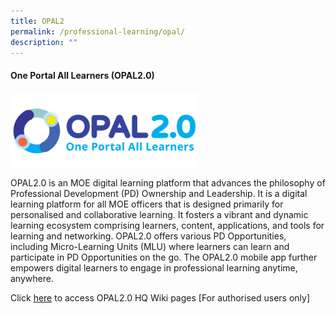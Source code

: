 ```yaml
---
title: OPAL2
permalink: /professional-learning/opal/
description: ""
---
```

#### One Portal All Learners (OPAL2.0)

<img style="width:300px;" src="/images/opal2-logo.png">

OPAL2.0 is an MOE digital learning platform that advances the philosophy of Professional Development (PD) Ownership and Leadership. It is a digital learning platform for all MOE officers that is designed primarily for personalised and collaborative learning. It fosters a vibrant and dynamic learning ecosystem comprising learners, content, applications, and tools for learning and networking. OPAL2.0 offers various PD Opportunities, including Micro-Learning Units (MLU) where learners can learn and participate in PD Opportunities on the go. The OPAL2.0 mobile app further empowers digital learners to engage in professional learning anytime, anywhere.

Click  [here](https://www.opal2.moe.edu.sg/csl/content/perma?id=358852) to access OPAL2.0 HQ Wiki pages [For authorised users only]